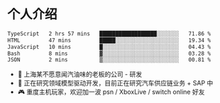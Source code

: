 # 个人介绍

<!--START_SECTION:waka-->

```txt
TypeScript   2 hrs 57 mins   ██████████████████░░░░░░░   71.86 %
HTML         47 mins         █████░░░░░░░░░░░░░░░░░░░░   19.34 %
JavaScript   10 mins         █░░░░░░░░░░░░░░░░░░░░░░░░   04.43 %
Bash         8 mins          ▓░░░░░░░░░░░░░░░░░░░░░░░░   03.28 %
JSON         2 mins          ▒░░░░░░░░░░░░░░░░░░░░░░░░   00.81 %
```

<!--END_SECTION:waka-->

- 🔭 上海某不愿意闻汽油味的老板的公司 - 研发
- 🌱 正在研究领域模型驱动开发，目前正在研究汽车供应链业务 + SAP 中
- 🎮 重度主机玩家，欢迎加一波 psn / XboxLive / switch online 好友
